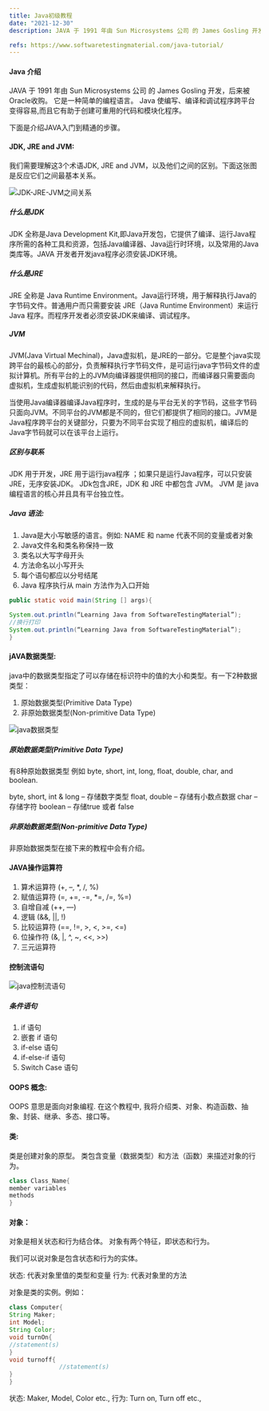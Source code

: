 ```yaml
---
title: Java初级教程
date: "2021-12-30"
description: JAVA 于 1991 年由 Sun Microsystems 公司 的 James Gosling 开发，后来被Oracle收购。 它是一种简单的编程语言。 Java 使编写、编译和调试程序跨平台变得容易,而且它有助于创建可重用的代码和模块化程序。

refs: https://www.softwaretestingmaterial.com/java-tutorial/
---
```


#### Java 介绍

JAVA 于 1991 年由 Sun Microsystems 公司 的 James Gosling 开发，后来被Oracle收购。 它是一种简单的编程语言。 Java 使编写、编译和调试程序跨平台变得容易,而且它有助于创建可重用的代码和模块化程序。

下面是介绍JAVA入门到精通的步骤。

#### JDK, JRE and JVM:
我们需要理解这3个术语JDK, JRE and JVM，以及他们之间的区别。下面这张图是反应它们之间最基本关系。

![JDK-JRE-JVM之间关系](./images/JDK-JRE-JVM-Illustration.webp)

##### 什么是JDK

JDK 全称是Java Development Kit,即Java开发包，它提供了编译、运行Java程序所需的各种工具和资源，包括Java编译器、Java运行时环境，以及常用的Java类库等。JAVA 开发者开发java程序必须安装JDK环境。

##### 什么是JRE 

JRE  全称是 Java Runtime Environment。Java运行环境，用于解释执行Java的字节码文件。普通用户而只需要安装 JRE（Java Runtime Environment）来运行 Java 程序。而程序开发者必须安装JDK来编译、调试程序。

##### JVM 

JVM(Java Virtual Mechinal)，Java虚拟机，是JRE的一部分。它是整个java实现跨平台的最核心的部分，负责解释执行字节码文件，是可运行java字节码文件的虚拟计算机。所有平台的上的JVM向编译器提供相同的接口，而编译器只需要面向虚拟机，生成虚拟机能识别的代码，然后由虚拟机来解释执行。

当使用Java编译器编译Java程序时，生成的是与平台无关的字节码，这些字节码只面向JVM。不同平台的JVM都是不同的，但它们都提供了相同的接口。JVM是Java程序跨平台的关键部分，只要为不同平台实现了相应的虚拟机，编译后的Java字节码就可以在该平台上运行。

##### 区别与联系

JDK 用于开发，JRE 用于运行java程序 ；如果只是运行Java程序，可以只安装JRE，无序安装JDK。
JDk包含JRE，JDK 和 JRE 中都包含 JVM。
JVM 是 java 编程语言的核心并且具有平台独立性。

##### Java 语法:
1. Java是大小写敏感的语言。例如: NAME 和 name  代表不同的变量或者对象
2. Java文件名和类名称保持一致
3. 类名以大写字母开头
4. 方法命名以小写开头
5. 每个语句都应以分号结尾
6. Java 程序执行从 main 方法作为入口开始 

```java
public static void main(String [] args){
 
System.out.println(“Learning Java from SoftwareTestingMaterial”);
//换行打印
System.out.println(“Learning Java from SoftwareTestingMaterial”);
}
```

#### jAVA数据类型:
java中的数据类型指定了可以存储在标识符中的值的大小和类型。有一下2种数据类型：
1. 原始数据类型(Primitive Data Type)
2. 非原始数据类型(Non-primitive Data Type)

![java数据类型](./images/Data-Types.webp)

##### 原始数据类型(Primitive Data Type)
有8种原始数据类型 例如 byte, short, int, long, float, double, char, and boolean.

byte, short, int & long – 存储数字类型
float, double – 存储有小数点数据
char – 存储字符
boolean – 存储true 或者 false

##### 非原始数据类型(Non-primitive Data Type)
非原始数据类型在接下来的教程中会有介绍。

#### JAVA操作运算符

1. 算术运算符 (+, –, *, /, %)
2. 赋值运算符 (=, +=, -=, *=, /=, %=)
3. 自增自减 (++, —)
4. 逻辑 (&&, ||, !)
5. 比较运算符 (==, !=, >, <, >=, <=)
6. 位操作符 (&, |, ^, ~, <<, >>)
7. 三元运算符

#### 控制流语句

![java控制流语句](./images/Control-Statements.webp)

##### 条件语句
1. if 语句
2. 嵌套 if 语句
3. if-else 语句
4. if-else-if 语句
5. Switch Case 语句


#### OOPS 概念:
OOPS 意思是面向对象编程. 在这个教程中, 我将介绍类、对象、构造函数、抽象、封装、继承、多态、接口等。 

#### 类:
类是创建对象的原型。 类包含变量（数据类型）和方法（函数）来描述对象的行为。

```java
class Class_Name{
member variables
methods
}
```
#### 对象：
对象是相关状态和行为结合体。 对象有两个特征，即状态和行为。

我们可以说对象是包含状态和行为的实体。

状态: 代表对象里值的类型和变量
行为: 代表对象里的方法

对象是类的实例。例如：
```java
class Computer{
String Maker;
int Model;
String Color;
void turnOn{
//statement(s)
}
void turnoff{
              //statement(s)
}
}
```

状态: Maker, Model, Color etc.,
行为: Turn on, Turn off etc.,

